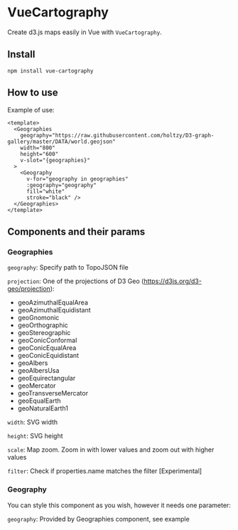 # VueCartography

Create d3.js maps easily in Vue with `VueCartography`.

## Install

```npm install vue-cartography```

## How to use

Example of use:

```vue
<template>
  <Geographies
    geography="https://raw.githubusercontent.com/holtzy/D3-graph-gallery/master/DATA/world.geojson"
    width="800"
    height="600"
    v-slot="{geographies}"
  >
    <Geography 
      v-for="geography in geographies"
      :geography="geography" 
      fill="white"
      stroke="black" />
  </Geographies>
</template>
```

## Components and their params

### Geographies

`geography`: Specify path to TopoJSON file

`projection`: One of the projections of D3 Geo (https://d3js.org/d3-geo/projection):
* geoAzimuthalEqualArea
* geoAzimuthalEquidistant
* geoGnomonic
* geoOrthographic
* geoStereographic
* geoConicConformal
* geoConicEqualArea
* geoConicEquidistant
* geoAlbers
* geoAlbersUsa
* geoEquirectangular
* geoMercator
* geoTransverseMercator
* geoEqualEarth
* geoNaturalEarth1

`width`: SVG width

`height`: SVG height

`scale`: Map zoom. Zoom in with lower values and zoom out with higher values

`filter`: Check if properties.name matches the filter [Experimental]

### Geography

You can style this component as you wish, however it needs one parameter:

`geography`: Provided by Geographies component, see example
